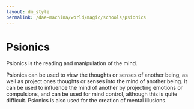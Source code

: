 ```yaml
---
layout: dm_style
permalink: /dae-machina/world/magic/schools/psionics
---
```


# Psionics

Psionics is the reading and manipulation of the mind. 

Psionics can be used to view the thoughts or senses of another being, as well as project ones thoughts or senses into the mind of another being. It can be used to influence the mind of another by projecting emotions or 
compulsions, and can be used for mind control, although this is quite difficult. Psionics is also used for the creation of mental illusions.
